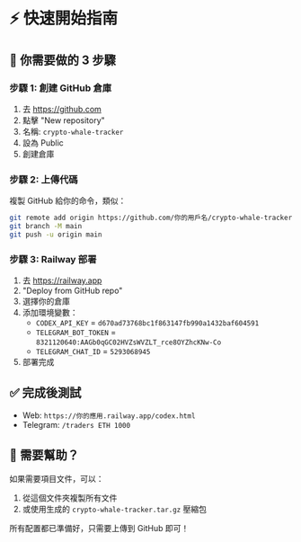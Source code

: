 # ⚡ 快速開始指南

## 🎯 你需要做的 3 步驟

### 步驟 1: 創建 GitHub 倉庫
1. 去 https://github.com
2. 點擊 "New repository"
3. 名稱: `crypto-whale-tracker`
4. 設為 Public
5. 創建倉庫

### 步驟 2: 上傳代碼
複製 GitHub 給你的命令，類似：
```bash
git remote add origin https://github.com/你的用戶名/crypto-whale-tracker.git
git branch -M main
git push -u origin main
```

### 步驟 3: Railway 部署
1. 去 https://railway.app
2. "Deploy from GitHub repo"
3. 選擇你的倉庫
4. 添加環境變數：
   - `CODEX_API_KEY` = `d670ad73768bc1f863147fb990a1432baf604591`
   - `TELEGRAM_BOT_TOKEN` = `8321120640:AAGb0qGC02HVZsWVZLT_rce8OYZhcKNw-Co`
   - `TELEGRAM_CHAT_ID` = `5293068945`
5. 部署完成

## ✅ 完成後測試
- Web: `https://你的應用.railway.app/codex.html`
- Telegram: `/traders ETH 1000`

## 📧 需要幫助？
如果需要項目文件，可以：
1. 從這個文件夾複製所有文件
2. 或使用生成的 `crypto-whale-tracker.tar.gz` 壓縮包

所有配置都已準備好，只需要上傳到 GitHub 即可！
